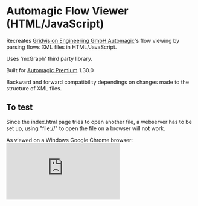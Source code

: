 # Automagic Flow Viewer (HTML/JavaScript)
Recreates [Gridvision Engineering GmbH Automagic](http://automagic4android.com/en/)'s flow viewing by parsing flows XML files in HTML/JavaScript.

Uses 'mxGraph' third party library.

Built for [Automagic Premium](https://play.google.com/store/apps/details?id=ch.gridvision.ppam.androidautomagic) 1.30.0

Backward and forward compatibility dependings on changes made to the structure of XML files.

## To test
Since the index.html page tries to open another file, a webserver has to be set up, using "file://" to open the file on a browser will not work.

As viewed on a Windows Google Chrome browser:
![SOS](http://automagic4android.com/forum/download/file.php?id=698&sid=896a9ce04aa3f8e0d84fe326d0a0bf45)
